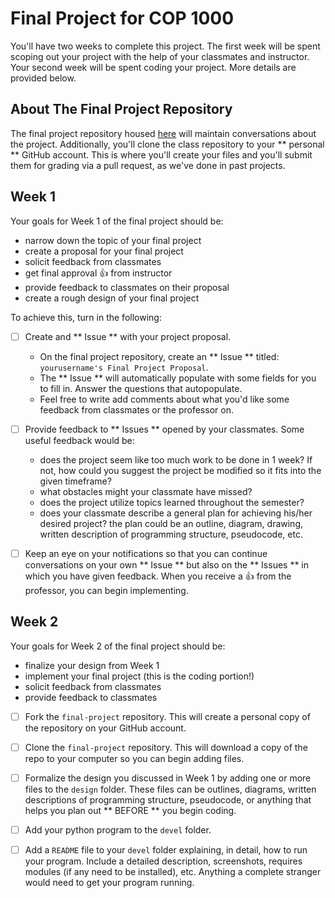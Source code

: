 # Final Project for COP 1000

You'll have two weeks to complete this project. The first week will be spent scoping out your project with the help of your classmates and instructor. Your second week will be spent coding your project. More details are provided below.

## About The Final Project Repository

The final project repository housed [here](https://github.com/valencia-cop1000-201620/final-project/) will maintain conversations about the project. Additionally, you'll clone the class repository to your ** personal ** GitHub account. This is where you'll create your files and you'll submit them for grading via a pull request, as we've done in past projects.

## Week 1

Your goals for Week 1 of the final project should be:
* narrow down the topic of your final project
* create a proposal for your final project
* solicit feedback from classmates
* get final approval :+1: from instructor
* provide feedback to classmates on their proposal
* create a rough design of your final project

To achieve this, turn in the following:

- [ ] Create and ** Issue ** with your project proposal.
  * On the final project repository, create an ** Issue ** titled: `yourusername's Final Project Proposal`.
  * The ** Issue ** will automatically populate with some fields for you to fill in. Answer the questions that autopopulate.
  * Feel free to write add comments about what you'd like some feedback from classmates or the professor on.

- [ ] Provide feedback to ** Issues ** opened by your classmates. Some useful feedback would be:
  * does the project seem like too much work to be done in 1 week? If not, how could you suggest the project be modified so it fits into the given timeframe?
  * what obstacles might your classmate have missed?
  * does the project utilize topics learned throughout the semester?
  * does your classmate describe a general plan for achieving his/her desired project? the plan could be an outline, diagram, drawing, written description of programming structure, pseudocode, etc.


- [ ] Keep an eye on your notifications so that you can continue conversations on your own ** Issue ** but also on the ** Issues ** in which you have given feedback. When you receive a :+1: from the professor, you can begin implementing.

## Week 2

Your goals for Week 2 of the final project should be:
* finalize your design from Week 1
* implement your final project (this is the coding portion!)
* solicit feedback from classmates
* provide feedback to classmates

- [ ] Fork the `final-project` repository. This will create a personal copy of the repository on your GitHub account.

- [ ] Clone the `final-project` repository. This will download a copy of the repo to your computer so you can begin adding files.

- [ ] Formalize the design you discussed in Week 1 by adding one or more files to the `design` folder. These files can be outlines, diagrams, written descriptions of programming structure, pseudocode, or anything that helps you plan out ** BEFORE ** you begin coding.

- [ ] Add your python program to the `devel` folder.

- [ ] Add a `README` file to your `devel` folder explaining, in detail, how to run your program. Include a detailed description, screenshots, requires modules (if any need to be installed), etc. Anything a complete stranger would need to get your program running.
